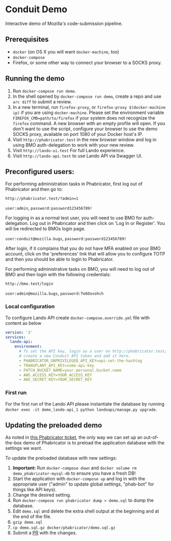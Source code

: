 # Conduit Demo

Interactive demo of Mozilla's code-submission pipeline.

## Prerequisites

 * `docker` (on OS X you will want `docker-machine`, too)
 * `docker-compose`
 * Firefox, or some other way to connect your browser to a SOCKS proxy.

## Running the demo

 1. Run `docker-compose run demo`.
 1. In the shell opened by `docker-compose run demo`, create a repo and
    use `arc diff` to submit a review.
 1. In a new terminal, run `firefox-proxy`, or
    `firefox-proxy $(docker-machine ip)` if you are using `docker-machine`.
    Please set the environment variable `FIREFOX_CMD=path/to/firefox` if your
    system does not recognize the `firefox` command.
    A new browser with an empty profile will open.  If you don't want to use
    the script, configure your browser to use the demo SOCKS proxy, available
    on port 1080 of your Docker host's IP.
 1. Visit `http://phabricator.test` in the new browser window and log in
    using BMO auth-delegation to work with your new review.
 1. Visit `http://lando-ui.test` For full Lando experience.
 1. Visit `http://lando-api.test` to use Lando API via Swagger UI.

## Preconfigured users:

For performing administration tasks in Phabricator, first log out of Phabricator and then go to:

`http://phabricator.test/?admin=1`

`user:admin`, `password:password123456789!`

For logging in as a normal test user, you will need to use BMO for auth-delegation. Log out in Phabricator and then click on 'Log In or Register'. You will be redirected to BMOs login page.

`user:conduit@mozilla.bugs`, `password:password123456789!`

After login, if it complains that you do not have MFA enabled on your BMO account, click on the 'preferences' link that will allow you to configure TOTP and then you should be able to login to Phabricator.

For performing administrative tasks on BMO, you will need to log out of BMO and then login with the following credentials:

`http://bmo.test/login`

`user:admin@mozilla.bugs`, `password:Te6Oovohch`

### Local configuration

To configure Lando API create `docker-compose.override.yml` file with
content as below
```yaml
version: '2'
services:
  lando-api:
    environment:
      # To set the API key, login as a user on http://phabricator.test/,
      # create a new Conduit API token and add it here.
      - PHABRICATOR_UNPRIVILEGED_API_KEY=api-set-the-hashtag
      - TRANSPLANT_API_KEY=some-api-key
      - PATCH_BUCKET_NAME=your.personal.bucket.name
      - AWS_ACCESS_KEY=YOUR_ACCESS_KEY
      - AWS_SECRET_KEY=YOUR_SECRET_KEY
```

### First run
For the first run of the Lando API please instantiate the database by running
`docker exec -it demo_lando-api_1 python landoapi/manage.py upgrade`.

## Updating the preloaded demo

As noted in [this Phabricator ticket](https://secure.phabricator.com/T5310),
the only way we can set up an out-of-the-box demo of Phabricator is to preload
the application database with the settings we want.

To update the preloaded database with new settings:

 1. **Important:** Run `docker-compose down` and
    `docker volume rm demo_phabricator-mysql-db` to ensure you have a
    fresh DB!
 1. Start the application with `docker-compose up` and log in with the
    appropriate user ("admin" to update global settings, "phab-bot" for
    things like API keys).
 1. Change the desired setting.
 1. Run `docker-compose run phabricator dump > demo.sql` to dump the
    database.
 1. Edit `demo.sql` and delete the extra shell output at the beginning and at
    the end of the file.
 1. `gzip demo.sql`
 1. `cp demo.sql.gz docker/phabricator/demo.sql.gz`
 1. Submit a [PR](https://github.com/mozilla-conduit/conduit-demo/pulls) with
    the changes.

